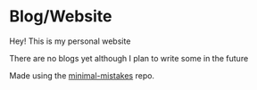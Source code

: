 # Blog/Website

Hey! This is my personal website

There are no blogs yet although I plan to write some in the future


Made using the [minimal-mistakes](https://github.com/mmistakes/minimal-mistakes) repo.

